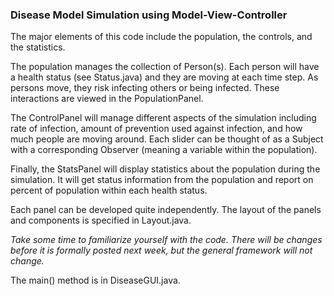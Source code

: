 ### Disease Model Simulation using Model-View-Controller

The major elements of this code include the population, the controls, and the statistics.

The population manages the collection of Person(s). Each person will have a health status (see Status.java) and they are moving at each time step. As persons move, they risk infecting others or being infected. These interactions are viewed in the PopulationPanel. 

The ControlPanel will manage different aspects of the simulation including rate of infection, amount of prevention used against infection, and how much people are moving around. Each slider can be thought of as a Subject with a corresponding Observer (meaning a variable within the population). 

Finally, the StatsPanel will display statistics about the population during the simulation. It will get status information from the population and report on percent of population within each health status.

Each panel can be developed quite independently. The layout of the panels and components is specified in Layout.java.

_Take some time to familiarize yourself with the code. There will be changes before it is formally posted next week, but the general framework will not change._

The main() method is in DiseaseGUI.java.



